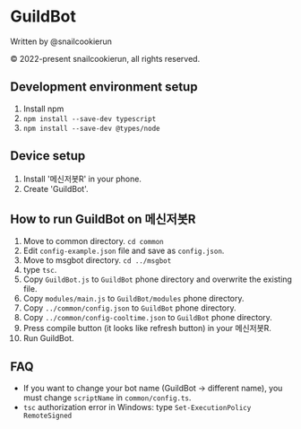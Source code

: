 # GuildBot

Written by @snailcookierun

© 2022-present snailcookierun, all rights reserved.

## Development environment setup
1. Install npm
2. `npm install --save-dev typescript`
3. `npm install --save-dev @types/node`

## Device setup
1. Install '메신저봇R' in your phone.
2. Create 'GuildBot'.

## How to run GuildBot on 메신저봇R
1. Move to common directory. `cd common`
2. Edit `config-example.json` file and save as `config.json`.
3. Move to msgbot directory. `cd ../msgbot`
4. type `tsc`.
5. Copy `GuildBot.js` to `GuildBot` phone directory and overwrite the existing file.
6. Copy `modules/main.js` to `GuildBot/modules` phone directory.
7. Copy `../common/config.json` to `GuildBot` phone directory.
8. Copy `../common/config-cooltime.json` to `GuildBot` phone directory.
9. Press compile button (it looks like refresh button) in your 메신저봇R.
10. Run GuildBot.

## FAQ
- If you want to change your bot name (GuildBot -> different name), you must change `scriptName` in `common/config.ts`.
- `tsc` authorization error in Windows: type `Set-ExecutionPolicy RemoteSigned`
